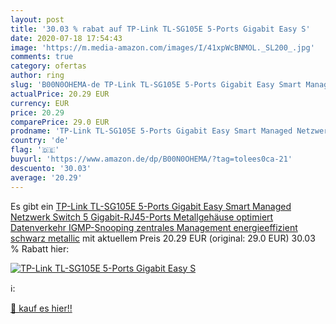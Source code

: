 ```yaml
---
layout: post
title: '30.03 % rabat auf TP-Link TL-SG105E 5-Ports Gigabit Easy S'
date: 2020-07-18 17:54:43
image: 'https://m.media-amazon.com/images/I/41xpWcBNMOL._SL200_.jpg'
comments: true
category: ofertas
author: ring
slug: 'B00N0OHEMA-de TP-Link TL-SG105E 5-Ports Gigabit Easy Smart Managed Netzwerk Switch 5 Gigabit-RJ45-Ports  Metallgehäuse  optimiert Datenverkehr  IGMP-Snooping  zentrales Management  energieeffizient schwarz metallic'
actualPrice: 20.29 EUR
currency: EUR
price: 20.29
comparePrice: 29.0 EUR
prodname: 'TP-Link TL-SG105E 5-Ports Gigabit Easy Smart Managed Netzwerk Switch 5 Gigabit-RJ45-Ports  Metallgehäuse  optimiert Datenverkehr  IGMP-Snooping  zentrales Management  energieeffizient schwarz metallic'
country: 'de'
flag: '🇩🇪'
buyurl: 'https://www.amazon.de/dp/B00N0OHEMA/?tag=tolees0ca-21'
descuento: '30.03'
average: '20.29'
---
```


Es gibt ein [TP-Link TL-SG105E 5-Ports Gigabit Easy Smart Managed Netzwerk Switch 5 Gigabit-RJ45-Ports  Metallgehäuse  optimiert Datenverkehr  IGMP-Snooping  zentrales Management  energieeffizient schwarz metallic](https://www.amazon.de/dp/B00N0OHEMA/?tag=tolees0ca-21) mit aktuellem Preis 20.29 EUR (original: 29.0 EUR) 30.03 % Rabatt hier:

[![TP-Link TL-SG105E 5-Ports Gigabit Easy S](https://m.media-amazon.com/images/I/41xpWcBNMOL._SL200_.jpg)](https://www.amazon.de/dp/B00N0OHEMA/?tag=tolees0ca-21)

ℹ️:


[🛒 kauf es hier!!](https://www.amazon.de/dp/B00N0OHEMA/?tag=tolees0ca-21)
